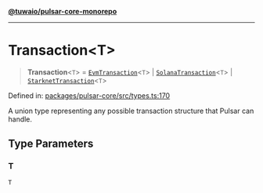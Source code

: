 [**@tuwaio/pulsar-core-monorepo**](../../../README.md)

***

# Transaction\<T\>

> **Transaction**\<`T`\> = [`EvmTransaction`](EvmTransaction.md)\<`T`\> \| [`SolanaTransaction`](SolanaTransaction.md)\<`T`\> \| [`StarknetTransaction`](StarknetTransaction.md)\<`T`\>

Defined in: [packages/pulsar-core/src/types.ts:170](https://github.com/TuwaIO/pulsar-core/blob/c3ad8144f2008a57a67fac346389a8c64145db47/packages/pulsar-core/src/types.ts#L170)

A union type representing any possible transaction structure that Pulsar can handle.

## Type Parameters

### T

`T`
